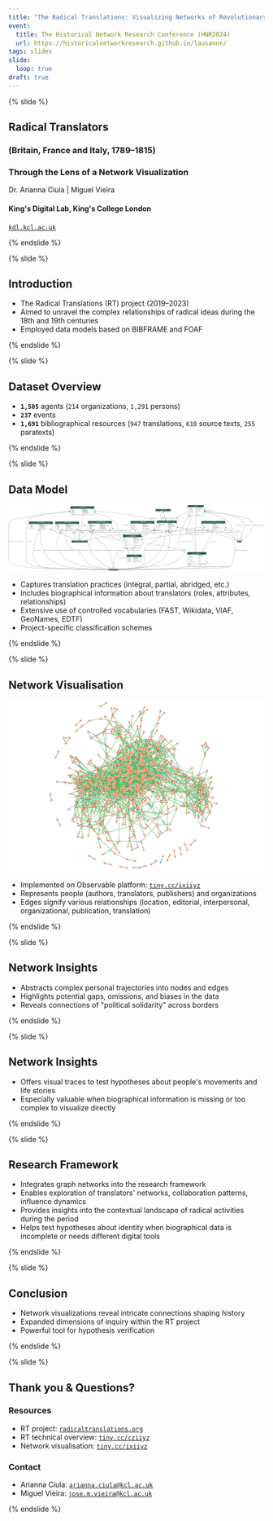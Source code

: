 ```yaml
---
title: "The Radical Translations: Visualizing Networks of Revolutionary Culture (1789-1815)"
event:
  title: The Historical Network Research Conference (HNR2024)
  url: https://historicalnetworkresearch.github.io/lausanne/
tags: slides
slide:
  loop: true
draft: true
---
```


{% slide %}

## Radical Translators

### (Britain, France and Italy, 1789–1815)

### Through the Lens of a Network Visualization

Dr. Arianna Ciula | Miguel Vieira

#### King's Digital Lab, King's College London

[`kdl.kcl.ac.uk`](https://kdl.kcl.ac.uk)

{% endslide %}

{% slide %}

## Introduction

- The Radical Translations (RT) project (2019–2023)
- Aimed to unravel the complex relationships of radical ideas during the 18th and 19th centuries
- Employed data models based on BIBFRAME and FOAF

{% endslide %}

{% slide %}

## Dataset Overview

- **`1,505`** agents (`214` organizations, `1,291` persons)
- **`237`** events
- **`1,691`** bibliographical resources (`947` translations, `610` source texts, `255` paratexts)

{% endslide %}

{% slide %}

## Data Model

![Data model](/assets/images/slides/radicaltranslations-models.png)

<aside class="notes">

- Captures translation practices (integral, partial, abridged, etc.)
- Includes biographical information about translators (roles, attributes, relationships)
- Extensive use of controlled vocabularies (FAST, Wikidata, VIAF, GeoNames, EDTF)
- Project-specific classification schemes
</aside>

{% endslide %}

{% slide %}

## Network Visualisation

![Network visualisation](/assets/images/slides/radicaltranslations-knows-network.svg)

<aside class="notes">

- Implemented on Observable platform: [`tiny.cc/ixiiyz`](http://tiny.cc/ixiiyz)
- Represents people (authors, translators, publishers) and organizations
- Edges signify various relationships (location, editorial, interpersonal, organizational, publication, translation)
</aside>

{% endslide %}

{% slide %}

## Network Insights

- Abstracts complex personal trajectories into nodes and edges
- Highlights potential gaps, omissions, and biases in the data
- Reveals connections of "political solidarity" across borders

{% endslide %}

{% slide %}

## Network Insights

- Offers visual traces to test hypotheses about people's movements and life stories
- Especially valuable when biographical information is missing or too complex to visualize directly

{% endslide %}

{% slide %}

## Research Framework

- Integrates graph networks into the research framework
- Enables exploration of translators' networks, collaboration patterns, influence dynamics
- Provides insights into the contextual landscape of radical activities during the period
- Helps test hypotheses about identity when biographical data is incomplete or needs different digital tools

{% endslide %}

{% slide %}

## Conclusion

- Network visualizations reveal intricate connections shaping history
- Expanded dimensions of inquiry within the RT project
- Powerful tool for hypothesis verification

{% endslide %}

{% slide %}

## Thank you & Questions?

### Resources

- RT project: [`radicaltranslations.org`](https://radicaltranslations.org)
- RT technical overview: [`tiny.cc/cziiyz`](http://tiny.cc/cziiyz)
- Network visualisation: [`tiny.cc/ixiiyz`](http://tiny.cc/ixiiyz)

### Contact

- Arianna Ciula: [`arianna.ciula@kcl.ac.uk`](mailto:arianna.ciula@kcl.ac.uk)
- Miguel Vieira: [`jose.m.vieira@kcl.ac.uk`](mailto:jose.m.vieira@kcl.ac.uk)

{% endslide %}
